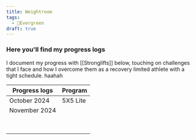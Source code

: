 ```yaml
---
title: Weightroom
tags:
  - 🌲Evergreen
draft: true
---
```


### Here you'll find my progress logs

I document my progress with [[Stronglifts]] below, touching on challenges that I face and how I overcome them as a recovery limited athlete with a tight schedule.
haahah

| Progress logs | Program  |
| ------------- | -------- |
| October 2024  | 5X5 Lite |
| November 2024 |          |
|               |          |
|               |          |
|               |          |
|               |          |
|               |          |
|               |          |
|               |          |
|               |          |
